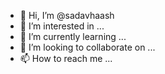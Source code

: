 - 👋 Hi, I’m @sadavhaash
- 👀 I’m interested in ...
- 🌱 I’m currently learning ...
- 💞️ I’m looking to collaborate on ...
- 📫 How to reach me ...

<!---
sadavhaash/sadavhaash is a ✨ special ✨ repository because its `README.md` (this file) appears on your GitHub profile.
You can click the Preview link to take a look at your changes.
--->
